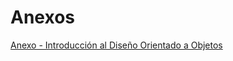 # Anexos
[Anexo - Introducción al Diseño Orientado a Objetos](https://github.com/RodrigoRivas89/Anexo---Introducci-n-al-Dise-o-Orientado-a-Objetos/blob/main/README.md#anexo---introducci%C3%B3n-al-dise%C3%B1o-orientado-a-objetos)
